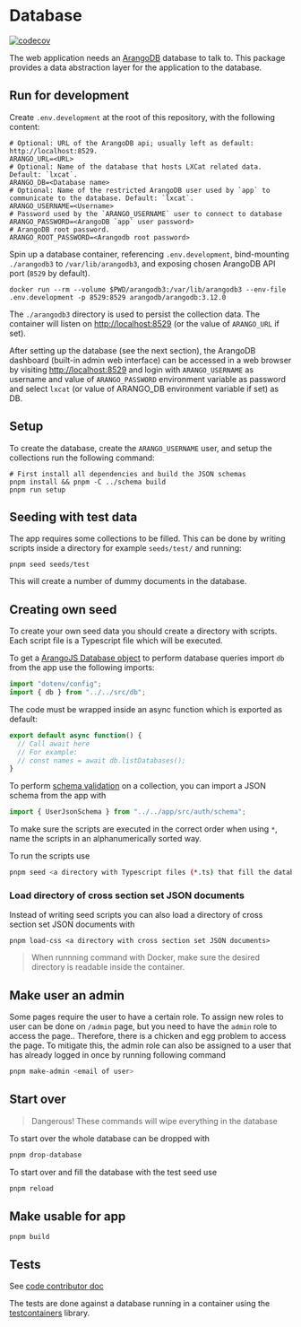 <!--
SPDX-FileCopyrightText: LXCat team

SPDX-License-Identifier: AGPL-3.0-or-later
-->

# Database

[![codecov](https://codecov.io/gh/LXCat-project/LXCat/graph/badge.svg?flag=database)](https://codecov.io/gh/LXCat-project/LXCat?flags[0]=database)

The web application needs an [ArangoDB](https://arangodb.com/) database to talk
to. This package provides a data abstraction layer for the application to the
database.

## Run for development

Create `.env.development` at the root of this repository, with the following
content:

```shell
# Optional: URL of the ArangoDB api; usually left as default: http://localhost:8529.
ARANGO_URL=<URL>
# Optional: Name of the database that hosts LXCat related data. Default: `lxcat`.
ARANGO_DB=<Database name>
# Optional: Name of the restricted ArangoDB user used by `app` to communicate to the database. Default: `lxcat`.
ARANGO_USERNAME=<Username>
# Password used by the `ARANGO_USERNAME` user to connect to database
ARANGO_PASSWORD=<ArangoDB `app` user password>
# ArangoDB root password.
ARANGO_ROOT_PASSWORD=<Arangodb root password>
```

Spin up a database container, referencing `.env.development`, bind-mounting
`./arangodb3` to `/var/lib/arangodb3`, and exposing chosen ArangoDB API port
(`8529` by default).

```shell
docker run --rm --volume $PWD/arangodb3:/var/lib/arangodb3 --env-file .env.development -p 8529:8529 arangodb/arangodb:3.12.0
```

The `./arangodb3` directory is used to persist the collection data. The
container will listen on [http://localhost:8529](http://localhost:8529) (or the
value of `ARANGO_URL` if set).

After setting up the database (see the next section), the ArangoDB dashboard
(built-in admin web interface) can be accessed in a web browser by visiting
[http://localhost:8529](http://localhost:8529) and login with `ARANGO_USERNAME`
as username and value of `ARANGO_PASSWORD` environment variable as password and
select `lxcat` (or value of ARANGO_DB environment variable if set) as DB.

## Setup

To create the database, create the `ARANGO_USERNAME` user, and setup the
collections run the following command:

```shell
# First install all dependencies and build the JSON schemas
pnpm install && pnpm -C ../schema build
pnpm run setup
```

## Seeding with test data

The app requires some collections to be filled. This can be done by writing
scripts inside a directory for example `seeds/test/` and running:

```shell
pnpm seed seeds/test
```

This will create a number of dummy documents in the database.

## Creating own seed

To create your own seed data you should create a directory with scripts. Each
script file is a Typescript file which will be executed.

To get a
[ArangoJS Database object](https://arangodb.github.io/arangojs/7.7.0/classes/database.database-1.html)
to perform database queries import `db` from the app use the following imports:

```ts
import "dotenv/config";
import { db } from "../../src/db";
```

The code must be wrapped inside an async function which is exported as default:

```ts
export default async function() {
  // Call await here
  // For example:
  // const names = await db.listDatabases();
}
```

To perform
[schema validation](https://www.arangodb.com/docs/3.8/data-modeling-documents-schema-validation.html)
on a collection, you can import a JSON schema from the app with

```ts
import { UserJsonSchema } from "../../app/src/auth/schema";
```

To make sure the scripts are executed in the correct order when using `*`, name
the scripts in an alphanumerically sorted way.

To run the scripts use

```sh
pnpm seed <a directory with Typescript files (*.ts) that fill the database>
```

### Load directory of cross section set JSON documents

Instead of writing seed scripts you can also load a directory of cross section
set JSON documents with

```shell
pnpm load-css <a directory with cross section set JSON documents>
```

> When runnning command with Docker, make sure the desired directory is readable
> inside the container.

## Make user an admin

Some pages require the user to have a certain role. To assign new roles to user
can be done on `/admin` page, but you need to have the `admin` role to access
the page.. Therefore, there is a chicken and egg problem to access the page. To
mitigate this, the admin role can also be assigned to a user that has already
logged in once by running following command

```sh
pnpm make-admin <email of user>
```

## Start over

> Dangerous! These commands will wipe everything in the database

To start over the whole database can be dropped with

```sh
pnpm drop-database
```

To start over and fill the database with the test seed use

```sh
pnpm reload
```

## Make usable for app

```shell
pnpm build
```

## Tests

See [code contributor doc](../../docs/code-contributor#unit-tests)

The tests are done against a database running in a container using the
[testcontainers](https://github.com/testcontainers/testcontainers-node) library.
